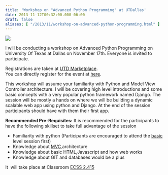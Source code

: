 ```yaml
---
title: 'Workshop on "Advanced Python Programming" at UTDallas'
date: 2013-11-12T00:32:00.000-06:00
draft: false
aliases: [ "/2013/11/workshop-on-advanced-python-programming.html" ]
---
```


[![](http://www.codingstaff.com/portals/0/CSDesign2010/services-DjangoPython.jpg)](http://www.codingstaff.com/portals/0/CSDesign2010/services-DjangoPython.jpg)

  
I will be conducting a workshop on Advanced Python Programming on University Of Texas at Dallas on November 17th. Everyone is invited to participate.  
  
Registrations are taken at [UTD Marketplace](http://bit.ly/ccutd).  
You can directly register for the event at [here](https://ezpay.utdallas.edu/C20239_ustores/web/product_detail.jsp?PRODUCTID=1153).  
  
This workshop will assume your familiarity with Python and Model View Controller architecture. I will be covering high level introductions and some basic concepts with a very popular python framework named Django. The session will be mostly a hands on where we will be building a dynamic scalable web app using python and Django. At the end of the session participants should have with them their first app.  
  
**Recommended Pre-Requisites:** It is recommended for the participants to have the following skillset to take full advantage of the session  
  

*   Familiarity with python (Participants are encouraged to attend the [basic](http://www.utdallas.edu/k12/desc/#python) level session first)
*   Knowledge about [MVC ](http://en.wikipedia.org/wiki/Model%E2%80%93view%E2%80%93controller)architecture
*   Knowledge about basic HTML,Javascript and how web works
*   Knowledge about GIT and databases would be a plus

It  will take place at Classroom [ECSS 2.415](http://www.utdallas.edu/locator/?externalKey=LocECSS_2.415)